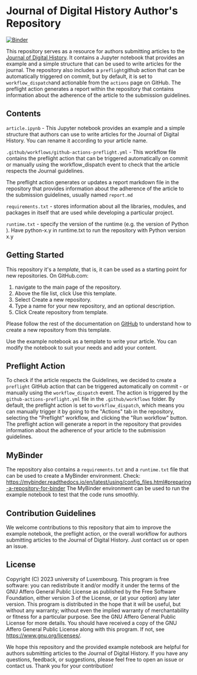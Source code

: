 # Journal of Digital History Author's Repository

[![Binder](https://mybinder.org/badge_logo.svg)](https://mybinder.org/v2/gh/C2DH/test_binder/main?filepath=article.ipynb)

This repository serves as a resource for authors submitting articles to the [Journal of Digital History](https://journalofdigitalhistory.org).
It contains a Jupyter notebook that provides an example and a simple structure that can be used to write articles for the journal.
The repository also includes a `preflight`github action that can be automatically triggered on commit, but by default, it is set to `workflow_dispatch`and actionable from the `actions` page on GitHub.
The preflight action generates a report within the repository that contains information about the adherence of the article to the submission guidelines.

## Contents

`article.ipynb` - This Jupyter notebook provides an example and a simple structure that authors can use to write articles for the Journal of Digital History. You can rename it according to your article name.

`.github/workflows/github-actions-preflight.yml` - This workflow file contains the preflight action that can be triggered automatically on commit or manually using the workflow_dispatch event to check that the article respects the Journal guidelines.

The preflight action generates or updates a report markdown file in the repository that provides information about the adherence of the article to the submission guidelines, usually named `report.md`

`requirements.txt` - stores information about all the libraries, modules, and packages in itself that are used while developing a particular project.

`runtime.txt` - specify the version of the runtime (e.g. the version of Python ). Have python-x.y in runtime.txt to run the repository with Python version x.y


## Getting Started

This repository it's a _template_, that is, it can be used as a starting point for new repositories.
On GitHub.com:

1. navigate to the main page of the repository.
2. Above the file list, click Use this template.
3. Select Create a new repository.
4. Type a name for your new repository, and an optional description.
5. Click Create repository from template.

Please follow the rest of the documentation on [GitHub](https://docs.github.com/en/repositories/creating-and-managing-repositories/creating-a-repository-from-a-template) to understand how to create a new repository from this template.

Use the example notebook as a template to write your article. You can modify the notebook to suit your needs and add your content.

## Preflight Action

To check if the article respects the Guidelines, we decided to create a `preflight` GitHub action that can be triggered automatically on commit - or manually using the `workflow_dispatch` event. The action is triggered by the `github-actions-preflight.yml` file in the `.github/workflows` folder.
By default, the preflight action is set to `workflow_dispatch`, which means you can manually trigger it by going to the "Actions" tab in the repository, selecting the "Preflight" workflow, and clicking the "Run workflow" button.
The preflight action will generate a report in the repository that provides information about the adherence of your article to the submission guidelines.

## MyBinder

The repository also contains a `requirements.txt` and a `runtime.txt` file that can be used to create a MyBinder environment. Check: https://mybinder.readthedocs.io/en/latest/using/config_files.html#preparing-a-repository-for-binder
The MyBinder environment can be used to run the example notebook to test that the code runs smoothly. 

## Contribution Guidelines

We welcome contributions to this repository that aim to improve the example notebook, the preflight action, or the overall workflow for authors submitting articles to the Journal of Digital History. Just contact us or open an issue.

## License

Copyright (C) 2023 university of Luxembourg.
This program is free software: you can redistribute it and/or modify it under the terms of the GNU Affero General Public License as published by the Free Software Foundation, either version 3 of the License, or (at your option) any later version.
This program is distributed in the hope that it will be useful, but without any warranty; without even the implied warranty of merchantability or fitness for a particular purpose. See the GNU Affero General Public License for more details.
You should have received a copy of the GNU Affero General Public License along with this program. If not, see <https://www.gnu.org/licenses/>.

We hope this repository and the provided example notebook are helpful for authors submitting articles to the Journal of Digital History. If you have any questions, feedback, or suggestions, please feel free to open an issue or contact us. Thank you for your contribution!
